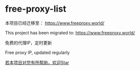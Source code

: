 # free-proxy-list

本项目已经迁移至： https://www.freeproxy.world/

This project has been migrated to: https://www.freeproxy.world/

免费的代理IP，定时更新

Free proxy IP, updated regularly

[若本项目对您有所帮助，欢迎Star](https://github.com/dxxzst/free-proxy-list) 
